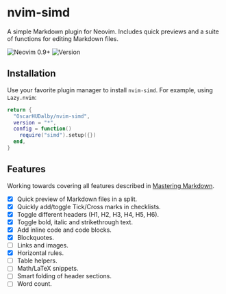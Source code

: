 # nvim-simd

A simple Markdown plugin for Neovim. Includes quick previews and a suite of functions for editing Markdown files.

![Neovim 0.9+](https://img.shields.io/badge/Neovim-0.9%2B-%2300AF5B.svg?logo=neovim&logoColor=white)
![Version](https://img.shields.io/github/v/tag/OscarHUDalby/nvim-simd)

## Installation

Use your favorite plugin manager to install `nvim-simd`. For example, using `Lazy.nvim`:

```lua
return {
  "OscarHUDalby/nvim-simd",
  version = "*",
  config = function()
    require("simd").setup({})
  end,
}
```

## Features

Working towards covering all features described in [Mastering Markdown](https://www.markdownguide.org/basic-syntax/).

- [x] Quick preview of Markdown files in a split.
- [x] Quickly add/toggle Tick/Cross marks in checklists.
- [x] Toggle different headers (H1, H2, H3, H4, H5, H6).
- [x] Toggle bold, italic and strikethrough text.
- [x] Add inline code and code blocks.
- [x] Blockquotes.
- [ ] Links and images.
- [x] Horizontal rules.
- [ ] Table helpers.
- [ ] Math/LaTeX snippets.
- [ ] Smart folding of header sections.
- [ ] Word count.
